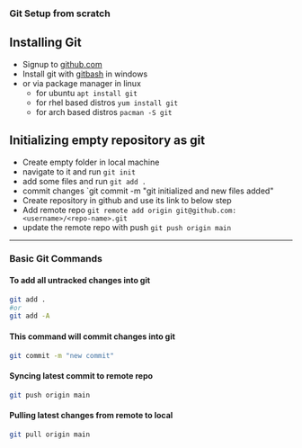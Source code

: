 ### Git Setup from scratch
## Installing Git
- Signup to [github.com](https://github.com)
- Install git with [gitbash](http://git-scm.com) in windows 
- or via package manager in linux
	- for ubuntu `apt install git`
	- for rhel based distros `yum install git`
	- for arch based distros `pacman -S git`

## Initializing empty repository as git
- Create empty folder in local machine
- navigate to it and run `git init`
- add some files and run `git add .`
- commit changes `git commit -m "git initialized and new files added"
- Create repository in github and use its link to below step
- Add remote repo `git remote add origin git@github.com:<username>/<repo-name>.git`
- update the remote repo with push `git push origin main`

---
### Basic Git Commands

#### To add all untracked changes into git
```sh
git add . 
#or 
git add -A
```

#### This command will commit changes into git
```sh
git commit -m "new commit"
``` 

#### Syncing latest commit to remote repo
```sh
git push origin main
```

#### Pulling latest changes from remote to local
```sh
git pull origin main
```


